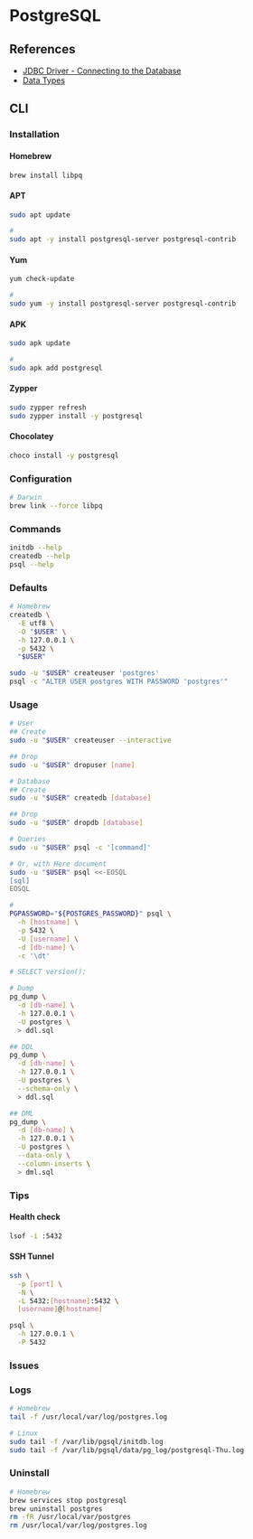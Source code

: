 # PostgreSQL

<!--
https://www.linkedin.com/learning/postgresql-essential-training/manage-relational-data-with-postgresql
-->

## References

- [JDBC Driver - Connecting to the Database](https://jdbc.postgresql.org/documentation/head/connect.html)
- [Data Types](https://www.postgresql.org/docs/9.5/datatype.html#DATATYPE-TABLE)

## CLI

### Installation

#### Homebrew

```sh
brew install libpq
```

#### APT

```sh
sudo apt update

#
sudo apt -y install postgresql-server postgresql-contrib
```

#### Yum

```sh
yum check-update

#
sudo yum -y install postgresql-server postgresql-contrib
```

#### APK

```sh
sudo apk update

#
sudo apk add postgresql
```

#### Zypper

```sh
sudo zypper refresh
sudo zypper install -y postgresql
```

#### Chocolatey

```sh
choco install -y postgresql
```

### Configuration

```sh
# Darwin
brew link --force libpq
```

### Commands

```sh
initdb --help
createdb --help
psql --help
```

### Defaults

```sh
# Homebrew
createdb \
  -E utf8 \
  -O "$USER" \
  -h 127.0.0.1 \
  -p 5432 \
  "$USER"

sudo -u "$USER" createuser 'postgres'
psql -c "ALTER USER postgres WITH PASSWORD 'postgres'"
```

### Usage

```sh
# User
## Create
sudo -u "$USER" createuser --interactive

## Drop
sudo -u "$USER" dropuser [name]

# Database
## Create
sudo -u "$USER" createdb [database]

## Drop
sudo -u "$USER" dropdb [database]

# Queries
sudo -u "$USER" psql -c '[command]'

# Or, with Here document
sudo -u "$USER" psql <<-EOSQL
[sql]
EOSQL

#
PGPASSWORD="${POSTGRES_PASSWORD}" psql \
  -h [hostname] \
  -p 5432 \
  -U [username] \
  -d [db-name] \
  -c '\dt'

# SELECT version();

# Dump
pg_dump \
  -d [db-name] \
  -h 127.0.0.1 \
  -U postgres \
  > ddl.sql

## DDL
pg_dump \
  -d [db-name] \
  -h 127.0.0.1 \
  -U postgres \
  --schema-only \
  > ddl.sql

## DML
pg_dump \
  -d [db-name] \
  -h 127.0.0.1 \
  -U postgres \
  --data-only \
  --column-inserts \
  > dml.sql
```

### Tips

#### Health check

```sh
lsof -i :5432
```

#### SSH Tunnel

```sh
ssh \
  -p [port] \
  -N \
  -L 5432:[hostname]:5432 \
  [username]@[hostname]

psql \
  -h 127.0.0.1 \
  -P 5432
```

### Issues

<!-- ####

```log
ERROR: permission denied for table [table-name]
```

```sh
# One table
psql -c "GRANT ALL PRIVILEGES ON TABLE [table-name] TO [user-name]"

# All tables of schema
psql -c "GRANT ALL PRIVILEGES ON ALL TABLES IN SCHEMA [schema-name] TO [user-name]"
``` -->

<!-- ####

```log
ERROR: permission denied for sequence [seq-name]
```

```sh
psql -c "GRANT USAGE, SELECT ON SEQUENCE [seq-name] TO [user-name]"

psql -c "GRANT USAGE, SELECT ON ALL SEQUENCES IN SCHEMA [schema-name] TO [user-name]"
``` -->

### Logs

```sh
# Homebrew
tail -f /usr/local/var/log/postgres.log

# Linux
sudo tail -f /var/lib/pgsql/initdb.log
sudo tail -f /var/lib/pgsql/data/pg_log/postgresql-Thu.log
```

### Uninstall

```sh
# Homebrew
brew services stop postgresql
brew uninstall postgres
rm -fR /usr/local/var/postgres
rm /usr/local/var/log/postgres.log
```

